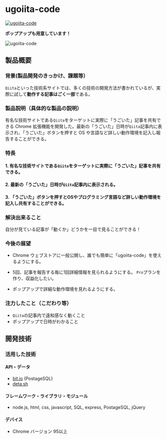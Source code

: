 # ugoiita-code

[![ugoiita-code](https://user-images.githubusercontent.com/33394165/139466791-dfdfd9ce-3f7d-4cf2-845f-ade223e62fa7.png)](https://www.youtube.com/watch?v=4ySAHkrszEQ)

**ポップアップも用意しています！**

![ugoiita-code](https://user-images.githubusercontent.com/33394165/139481647-f0993184-e2ab-4f07-8870-0cfb18bf942e.png)

## 製品概要
### 背景(製品開発のきっかけ、課題等）

`Qiita`といった技術系サイトでは、多くの技術の開発方法が書かれているが、実際に試して**動作する記事はごく一部**である。

### 製品説明（具体的な製品の説明）

有名な技術サイトである`Qiita`をターゲットに実際に「うごいた」記事を共有できる Chrome 拡張機能を開発した。最新の「うごいた」日時が`Qiita`記事内に表示され、「うごいた」ボタンを押すと OS や言語など詳しい動作環境を記入し報告することができる。

### 特長
#### 1. 有名な技術サイトである`Qiita`をターゲットに実際に「うごいた」記事を共有できる。

#### 2. 最新の「うごいた」日時が`Qiita`記事内に表示される。

#### 3. 「うごいた」ボタンを押すとOSやプログラミング言語など詳しい動作環境を記入し共有することができる。

### 解決出来ること

自分が見ている記事が「動くか」どうかを一目で見ることができる！

### 今後の展望

- Chrome ウェブストアに一般公開し、誰でも簡単に「ugoiita-code」を使えるようにする。

- 5回、記事を報告する毎に1回詳細情報を見られるようにする。
`Pro`プランを作り、収益化したい。

- ポップアップで詳細な動作環境を見れるようにする。

### 注力したこと（こだわり等）
* `Qiita`の記事内で違和感なく動くこと
* ポップアップで日時がわかること

## 開発技術
### 活用した技術
#### API・データ
* [bit.io](https://bit.io/) (PostageSQL)
* [deta.sh](https://www.deta.sh/)


#### フレームワーク・ライブラリ・モジュール

* node.js, html, css, javascript, SQL, express, PostageSQL, jQuery

#### デバイス
* Chrome バージョン 95以上
